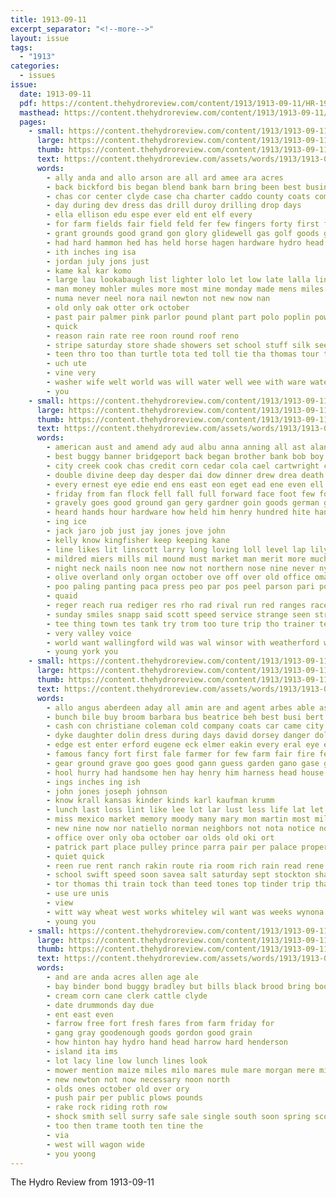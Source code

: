```yaml
---
title: 1913-09-11
excerpt_separator: "<!--more-->"
layout: issue
tags:
  - "1913"
categories:
  - issues
issue:
  date: 1913-09-11
  pdf: https://content.thehydroreview.com/content/1913/1913-09-11/HR-1913-09-11.pdf
  masthead: https://content.thehydroreview.com/content/1913/1913-09-11/masthead/HR-1913-09-11.jpg
  pages:
    - small: https://content.thehydroreview.com/content/1913/1913-09-11/small/HR-1913-09-11-01.jpg
      large: https://content.thehydroreview.com/content/1913/1913-09-11/large/HR-1913-09-11-01.jpg
      thumb: https://content.thehydroreview.com/content/1913/1913-09-11/thumbnails/HR-1913-09-11-01.jpg
      text: https://content.thehydroreview.com/assets/words/1913/1913-09-11/HR-1913-09-11-01.txt
      words:
        - ally anda and allo arson are all ard amee ara acres
        - back bickford bis began blend bank barn bring been best business boys big both bills but bros
        - chas cor center clyde case cha charter caddo county coats come campbell conte con city company cronkhite cotton chilli can core col corn
        - day during dev dress das drill duroy drilling drop days
        - ella ellison edu espe ever eld ent elf every
        - for farm fields fair field feld fer few fingers forty first from fall
        - grant grounds good grand gon glory glidewell gas golf goods grade
        - had hard hammon hed has held horse hagen hardware hydro head her hand
        - ith inches ing isa
        - jordan july jons just
        - kame kal kar komo
        - large lau lookabaugh list lighter lolo let low late lalla line loss
        - man money mohler mules more most mine monday made mens miles market morning malet must may mail meter med many mia
        - numa never neel nora nail newton not new now nan
        - old only oak otter ork october
        - past pair palmer pink parlor pound plant part polo poplin power potter
        - quick
        - reason rain rate ree roon round roof reno
        - stripe saturday store shade showers set school stuff silk see silo sik state suits show silos sport sports soldat south say san start sun small scott stoves sale still
        - teen thro too than turtle tota ted toll tie tha thomas tour town tren tame them tor the teas
        - uch ute
        - vine very
        - washer wife welt world was will water well wee with ware wate weigt why week western while wort winning
        - you
    - small: https://content.thehydroreview.com/content/1913/1913-09-11/small/HR-1913-09-11-02.jpg
      large: https://content.thehydroreview.com/content/1913/1913-09-11/large/HR-1913-09-11-02.jpg
      thumb: https://content.thehydroreview.com/content/1913/1913-09-11/thumbnails/HR-1913-09-11-02.jpg
      text: https://content.thehydroreview.com/assets/words/1913/1913-09-11/HR-1913-09-11-02.txt
      words:
        - american aust and amend ady aud albu anna anning all ast alan ago april are
        - best buggy banner bridgeport back began brother bank bob boy but baby box brown blind boose bebo business bea bis blue buy black big bie blakes bia bing beer books been bet bostic bas berkeley burst bead blake bogan basha beers buckle
        - city creek cook chas credit corn cedar cola cael cartwright cake collins college cole cash cool cry courier colt came cloudy cobb cor cutter cooler cloud champion come cast crosswhite caddo corral chaperon chest chapin clark con cox
        - double divine deep day desper dai dow dinner drew drea death dillon done doane dew derry down deer daughter delay durst dust
        - every ernest eye edie end ens east eon eget ead ene even ell ever enter eliza
        - friday from fan flock fell fall full forward face foot few foreman fund farm found forth fallen ferguson fred fair ford former fury felt fresh fort for far furl
        - gravely goes good ground gan gery gardner goin goods german given ghost gallagher gal gass glass
        - heard hands hour hardware how held him henry hundred hite hand has had husband howe heres herndon happy home horse hanlin hino hie hot hei head hinton her hydro hell heart helen
        - ing ice
        - jack jaro job just jay jones jove john
        - kelly know kingfisher keep keeping kane
        - line likes lit linscott larry long loving loll level lap lily lin loser look late ley lipe lake ling lage like lady lover luther let lead little left last lord lay loyal
        - mildred miers mills mil mound must market man merit more much made mules mas martin memory meals mull mexican mae miss maton myton meats min mau mis mckee money mccool melody many
        - night neck nails noon nee now not northern nose nine never nye ner nice new need
        - olive overland only organ october ove off over old office oman
        - poo paling panting paca press peo par pos peel parson pari porch pry public plese peace pitch place pitzer panton paris prairie path presa present plaster patron past persons
        - quaid
        - reger reach rua rediger res rho rad rival run red ranges race rope route rough rising rolla rates ream rose ranks roy ruth rege rost record ready
        - sunday smiles snapp said scott speed service strange seen strug skinner sur see sigh shook sao snyder second surprise sum standing sunda sun shreck sin sea special side sand sat shoulders strafford sister set sid salmon soy strength school san sons shoulder saw ser son she sept stretch star saturday such stock sense sell size seale silas stork sha stoves step south shoot
        - tee thing town tes tank try trom too ture trip tho trainer tey times test train ton tin thi terrible ting tome toward tura taken them thomas talent tim then take trial tat thunder thee triplett tong tsay the
        - very valley voice
        - world want wallingford wild was wal winsor with weatherford will wife wat willis writer week wei werk washington won wan way wax wide wish wyatt worthy wary work while waite well weekly white wash why weld woodford wally words
        - young york you
    - small: https://content.thehydroreview.com/content/1913/1913-09-11/small/HR-1913-09-11-03.jpg
      large: https://content.thehydroreview.com/content/1913/1913-09-11/large/HR-1913-09-11-03.jpg
      thumb: https://content.thehydroreview.com/content/1913/1913-09-11/thumbnails/HR-1913-09-11-03.jpg
      text: https://content.thehydroreview.com/assets/words/1913/1913-09-11/HR-1913-09-11-03.txt
      words:
        - allo angus aberdeen aday all amin are and agent arbes able ask age atchison
        - bunch bile buy broom barbara bus beatrice beh best busi bert bran brought been box big barber britton boyle brin butler but bros baby bas ber back brothers breckenridge bell bridgeport boys bring bans bue business
        - cash con christiane coleman cold company coats car came city caddo comer college cane colony confidential corn cattle course cotton come cream ches cox collier
        - dyke daughter dolin dress during days david dorsey danger dollar demand dean demons day ding down
        - edge est enter erford eugene eck elmer eakin every eral eye end ence ever
        - famous fancy fort first fale farmer for few farm fair fire fed face fall floyd fore friends fite farra frank friend ford from frances
        - gear ground grave goo goes good gann guess garden gano gase goodner
        - hool hurry had handsome hen hay henry him harness head house homes horse home hour has haas han hundred hix half haney hane her hold hens hydro how hard herd
        - ings inches ing ish
        - john jones joseph johnson
        - know krall kansas kinder kinds karl kaufman krumm
        - lunch last loss lint like lee lot lar lust less life lat let len late lit ler lage line lines left land
        - miss mexico market memory moody many mary mon martin most mill mare matter meal may mer made much more milo max monroe min morning miller
        - new nine now nor natiello norman neighbors not nota notice north ning
        - office over only oba october oar olds old oki ort
        - patrick part place pulley prince parra pair per palace proper poor people plenty past pen powder pearl price pow pounds president power powders pay
        - quiet quick
        - reen rue rent ranch rakin route ria room rich rain read rene roller reason roark rood rew round red road roy
        - school swift speed soon savea salt saturday sept stockton shade sell stock state southall sis special seen sheller shelton such see service seed sil shell son sunday stuff short sale ser standard september steers sole silos supply sing shown south stone salina send save santa shorts states scott suits sei she shreck sharpless
        - tor thomas thi train tock than teed tones top tinder trip tha taken thralls the times tho tampa terri tew ton them take
        - use ure unis
        - view
        - witt way wheat west works whiteley wil want was weeks wynona while worm worl write worth winter well word with wright white worlds wilson witter world work why wide weatherford water week will wife went worn war werk woods
        - young you
    - small: https://content.thehydroreview.com/content/1913/1913-09-11/small/HR-1913-09-11-04.jpg
      large: https://content.thehydroreview.com/content/1913/1913-09-11/large/HR-1913-09-11-04.jpg
      thumb: https://content.thehydroreview.com/content/1913/1913-09-11/thumbnails/HR-1913-09-11-04.jpg
      text: https://content.thehydroreview.com/assets/words/1913/1913-09-11/HR-1913-09-11-04.txt
      words:
        - and are anda acres allen age ale
        - bay binder bond buggy bradley but bills black brood bring book both big
        - cream corn cane clerk cattle clyde
        - date drummonds day due
        - ent east even
        - farrow free fort fresh fares from farm friday for
        - gang gray goodenough goods gordon good grain
        - how hinton hay hydro hand head harrow hard henderson
        - island ita ims
        - lot lacy line low lunch lines look
        - mower mention maize miles milo mares mule mare morgan mere milk mile mules
        - new newton not now necessary noon north
        - olds ones october old over ory
        - push pair per public plows pounds
        - rake rock riding roth row
        - shock smith sell surry safe sale single south soon spring scott street shoats surgeon stay span spike short sept stick six
        - too then trame tooth ten tine the
        - via
        - west will wagon wide
        - you yoong
---
```


The Hydro Review from 1913-09-11

<!--more-->

